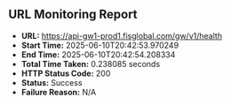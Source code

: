 ## URL Monitoring Report

- **URL:** https://api-gw1-prod1.fisglobal.com/gw/v1/health
- **Start Time:** 2025-06-10T20:42:53.970249
- **End Time:** 2025-06-10T20:42:54.208334
- **Total Time Taken:** 0.238085 seconds
- **HTTP Status Code:** 200
- **Status:** Success
- **Failure Reason:** N/A
